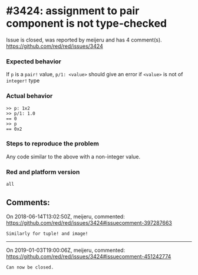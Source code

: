 
#3424: assignment to pair component is not type-checked
================================================================================
Issue is closed, was reported by meijeru and has 4 comment(s).
<https://github.com/red/red/issues/3424>

### Expected behavior
If `p` is a `pair!` value, `p/1: <value>` should give an error if `<value>` is not of `integer!` type
### Actual behavior
```
>> p: 1x2
>> p/1: 1.0
== 0
>> p
== 0x2
```
### Steps to reproduce the problem
Any code similar to the above with a non-integer value.
### Red and platform version
```
all
```


Comments:
--------------------------------------------------------------------------------

On 2018-06-14T13:02:50Z, meijeru, commented:
<https://github.com/red/red/issues/3424#issuecomment-397287663>

    Similarly for tuple! and image!

--------------------------------------------------------------------------------

On 2019-01-03T19:00:06Z, meijeru, commented:
<https://github.com/red/red/issues/3424#issuecomment-451242774>

    Can now be closed.

